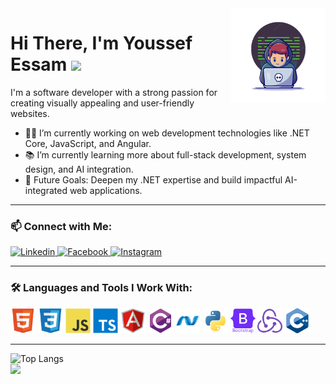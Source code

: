 <img align="right" src="https://raw.githubusercontent.com/mohamedelkashef15/mohamedelkashef15/main/github-profile.png" width="30%">

<h1>
  Hi There, I'm Youssef Essam
  <img src="https://media.giphy.com/media/hvRJCLFzcasrR4ia7z/giphy.gif" width="28">
</h1>

<p>
I'm a software developer with a strong passion for creating visually appealing and user-friendly websites.
</p>

- 👨‍💻 I’m currently working on web development technologies like .NET Core, JavaScript, and Angular.
- 📚 I’m currently learning more about full-stack development, system design, and AI integration.
- 🎯 Future Goals: Deepen my .NET expertise and build impactful AI-integrated web applications.

---

### 📫 Connect with Me:
<p>
<a href="https://www.linkedin.com/in/youssef-essam-a4064529a/" target="blank">
  <img src="https://img.shields.io/badge/-Linkedin-0072b1?style=flat&logo=linkedin&logoColor=white" alt="Linkedin">
</a>
<a href="https://fb.com/yousef.esam.9400" target="blank">
  <img src="https://img.shields.io/badge/-Facebook-3b5998?style=flat&logo=facebook&logoColor=white" alt="Facebook">
</a>
<a href="https://instagram.com/youssefessam_74/" target="blank">
  <img src="https://img.shields.io/badge/-Instagram-d62976?style=flat&logo=instagram&logoColor=white" alt="Instagram">
</a>
</p>

---

### 🛠️ Languages and Tools I Work With:

<p>
  <img src="https://raw.githubusercontent.com/devicons/devicon/master/icons/html5/html5-original.svg" width="40" height="40" alt="HTML5"/>
  <img src="https://raw.githubusercontent.com/devicons/devicon/master/icons/css3/css3-original.svg" width="40" height="40" alt="CSS3"/>
  <img src="https://raw.githubusercontent.com/devicons/devicon/master/icons/javascript/javascript-original.svg" width="40" height="40" alt="JavaScript"/>
  <img src="https://raw.githubusercontent.com/devicons/devicon/master/icons/typescript/typescript-original.svg" width="40" height="40" alt="TypeScript"/>
  <img src="https://raw.githubusercontent.com/devicons/devicon/master/icons/angularjs/angularjs-original.svg" width="40" height="40" alt="Angular"/>
  <img src="https://raw.githubusercontent.com/devicons/devicon/master/icons/csharp/csharp-original.svg" width="40" height="40" alt="C#"/>
  <img src="https://raw.githubusercontent.com/devicons/devicon/master/icons/dot-net/dot-net-original.svg" width="40" height="40" alt=".NET"/>
  <img src="https://raw.githubusercontent.com/devicons/devicon/master/icons/python/python-original.svg" width="40" height="40" alt="Python"/>
  <img src="https://raw.githubusercontent.com/devicons/devicon/master/icons/bootstrap/bootstrap-plain-wordmark.svg" width="40" height="40" alt="Bootstrap"/>
  <img src="https://raw.githubusercontent.com/devicons/devicon/master/icons/redux/redux-original.svg" width="40" height="40" alt="Redux"/>
  <img src="https://raw.githubusercontent.com/devicons/devicon/master/icons/cplusplus/cplusplus-original.svg" width="40" height="40" alt="C++"/>
</p>

---

![Top Langs](https://github-readme-stats.vercel.app/api/top-langs/?username=YoussefEssam74&layout=compact)
<br>
<a href="https://komarev.com/ghpvc/?username=YoussefEssam74&style=for-the-badge">
    <img src="https://komarev.com/ghpvc/?username=YoussefEssam74&style=for-the-badge">
</a>
